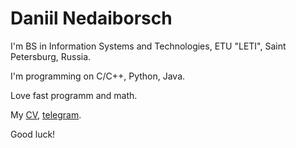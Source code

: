 # Daniil Nedaiborsch

I'm BS in Information Systems and Technologies, ETU "LETI", Saint Petersburg,
Russia.

I'm programming on C/C++, Python, Java.

Love fast programm and math.

My [CV](cv_eng.pdf), [telegram](https://t.me/nedaiborschd).

Good luck!
